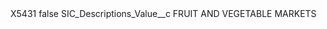 <?xml version="1.0" encoding="UTF-8"?>
<CustomMetadata xmlns="http://soap.sforce.com/2006/04/metadata" xmlns:xsi="http://www.w3.org/2001/XMLSchema-instance" xmlns:xsd="http://www.w3.org/2001/XMLSchema">
    <label>X5431</label>
    <protected>false</protected>
    <values>
        <field>SIC_Descriptions_Value__c</field>
        <value xsi:type="xsd:string">FRUIT AND VEGETABLE MARKETS</value>
    </values>
</CustomMetadata>
